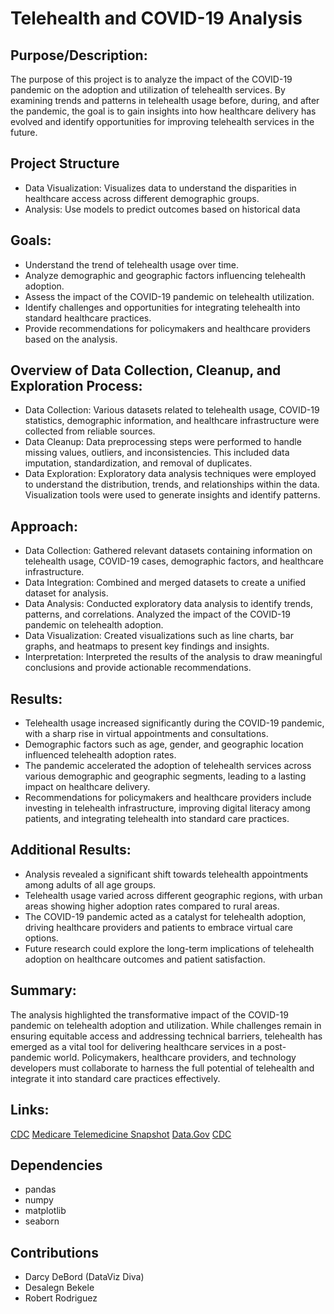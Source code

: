 # Telehealth and COVID-19 Analysis

## Purpose/Description:
The purpose of this project is to analyze the impact of the COVID-19 pandemic on the adoption and utilization of telehealth services. By examining trends and patterns in telehealth usage before, during, and after the pandemic, the goal is to gain insights into how healthcare delivery has evolved and identify opportunities for improving telehealth services in the future.

## Project Structure
- Data Visualization: Visualizes data to understand the disparities in healthcare access across different demographic groups.
- Analysis: Use models to predict outcomes based on historical data

## Goals:
- Understand the trend of telehealth usage over time.
- Analyze demographic and geographic factors influencing telehealth adoption.
- Assess the impact of the COVID-19 pandemic on telehealth utilization.
- Identify challenges and opportunities for integrating telehealth into standard healthcare practices.
- Provide recommendations for policymakers and healthcare providers based on the analysis.

## Overview of Data Collection, Cleanup, and Exploration Process:
- Data Collection: Various datasets related to telehealth usage, COVID-19 statistics, demographic information, and healthcare infrastructure were collected from reliable sources.
- Data Cleanup: Data preprocessing steps were performed to handle missing values, outliers, and inconsistencies. This included data imputation, standardization, and removal of duplicates.
- Data Exploration: Exploratory data analysis techniques were employed to understand the distribution, trends, and relationships within the data. Visualization tools were used to generate insights and identify patterns.


## Approach:
- Data Collection: Gathered relevant datasets containing information on telehealth usage, COVID-19 cases, demographic factors, and healthcare infrastructure.
- Data Integration: Combined and merged datasets to create a unified dataset for analysis.
- Data Analysis: Conducted exploratory data analysis to identify trends, patterns, and correlations. Analyzed the impact of the COVID-19 pandemic on telehealth adoption.
- Data Visualization: Created visualizations such as line charts, bar graphs, and heatmaps to present key findings and insights.
- Interpretation: Interpreted the results of the analysis to draw meaningful conclusions and provide actionable recommendations.


## Results:
- Telehealth usage increased significantly during the COVID-19 pandemic, with a sharp rise in virtual appointments and consultations.
- Demographic factors such as age, gender, and geographic location influenced telehealth adoption rates.
- The pandemic accelerated the adoption of telehealth services across various demographic and geographic segments, leading to a lasting impact on healthcare delivery.
- Recommendations for policymakers and healthcare providers include investing in telehealth infrastructure, improving digital literacy among patients, and integrating telehealth into standard care practices.

## Additional Results:
- Analysis revealed a significant shift towards telehealth appointments among adults of all age groups.
- Telehealth usage varied across different geographic regions, with urban areas showing higher adoption rates compared to rural areas.
- The COVID-19 pandemic acted as a catalyst for telehealth adoption, driving healthcare providers and patients to embrace virtual care options.
- Future research could explore the long-term implications of telehealth adoption on healthcare outcomes and patient satisfaction.


## Summary:
The analysis highlighted the transformative impact of the COVID-19 pandemic on telehealth adoption and utilization. While challenges remain in ensuring equitable access and addressing technical barriers, telehealth has emerged as a vital tool for delivering healthcare services in a post-pandemic world. Policymakers, healthcare providers, and technology developers must collaborate to harness the full potential of telehealth and integrate it into standard care practices effectively.

## Links:
[CDC](https://data.cdc.gov/NCHS/Access-and-Use-of-Telemedicine-During-COVID-19/8xy9-ubqz/about_data)
[Medicare Telemedicine Snapshot](https://analyst-2.ai/analysis/data-gov-medicare-telemedicine-snapshot-8e27/315b429f/?iid=012-873&v=presentation)
[Data.Gov](https://catalog.data.gov/dataset/medicare-telemedicine-snapshot)
[CDC](Uhttps://data.cdc.gov/NCHS/Telemedicine-Use-in-the-Last-4-Weeks/h7xa-837u/about_data)

## Dependencies
- pandas
- numpy
- matplotlib
- seaborn

## Contributions
- Darcy DeBord (DataViz Diva)
- Desalegn Bekele
- Robert Rodriguez




